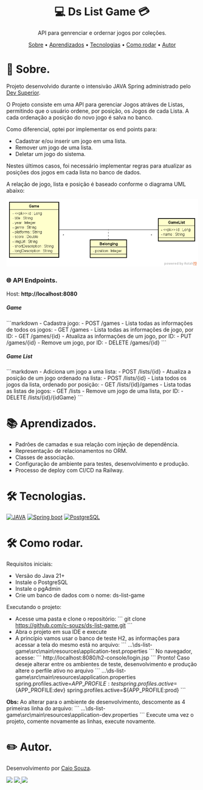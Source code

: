 <div align="center">
  <h1>💻 Ds List Game 💳</h1>
  <p align="center"> API para genrenciar e ordernar jogos por coleções.</p>
 
  [Sobre](#sobre) • 
  [Aprendizados](#aprendizados) • 
  [Tecnologias](#tecnologias) • 
  [Como rodar](#run) • 
  [Autor](#autor)  
</div>

📎 Sobre.
=========

Projeto desenvolvido durante o intensivão JAVA Spring administrado pelo [Dev Superior](https://devsuperior.com.br/).

O Projeto consiste em uma API para gerenciar Jogos atráves de Listas, permitindo que o usuário ordene, por posição, os Jogos de cada Lista. A cada ordenação a posição do novo jogo é salva no banco.

Como diferencial, optei por implementar os end points para:

*   Cadastrar e/ou inserir um jogo em uma lista.
*   Remover um jogo de uma lista.
*   Deletar um jogo do sistema.

Nestes últimos casos, foi necessário implementar regras para atualizar as posições dos jogos em cada lista no banco de dados.

A relação de jogo, lista e posição é baseado conforme o diagrama UML abaixo:

![Diagrama UML Ds list games](https://raw.githubusercontent.com/devsuperior/java-spring-dslist/main/resources/dslist-model.png)

### 🌐 API Endpoints.

Host: **http://localhost:8080**

##### Game

\`\`\`markdown - Cadastra jogo: - POST /games - Lista todas as informações de todos os jogos: - GET /games - Lista todas as informações de jogo, por ID: - GET /games/{id} - Atualiza as informações de um jogo, por ID: - PUT /games/{id} - Remove um jogo, por ID: - DELETE /games/{id} \`\`\`

##### Game List

\`\`\`markdown - Adiciona um jogo a uma lista: - POST /lists/{id} - Atualiza a posição de um jogo ordenado na lista: - POST /lists/{id} - Lista todos os jogos da lista, ordenado por posição: - GET /lists/{id}/games - Lista todas as listas de jogos: - GET /lists - Remove um jogo de uma lista, por ID: - DELETE /lists/{id}/{idGame} \`\`\`

📚 Aprendizados.
================

*   Padrões de camadas e sua relação com injeção de dependência.
*   Representação de relacionamentos no ORM.
*   Classes de associação.
*   Configuração de ambiente para testes, desenvolvimento e produção.
*   Processo de deploy com CI/CD na Railway.

🛠 Tecnologias.
===============

[![JAVA](https://img.shields.io/badge/java-%23ED8B00.svg?style=for-the-badge&logo=openjdk&logoColor=white)](https://www.java.com/pt-BR/) [![Spring boot](https://img.shields.io/badge/spring-%236DB33F.svg?style=for-the-badge&logo=spring&logoColor=white)](https://spring.io/projects/spring-boot) [![PostgreSQL](https://img.shields.io/badge/postgres-%23316192.svg?style=for-the-badge&logo=postgresql&logoColor=white)](https://www.postgresql.org/)

🛠 Como rodar.
==============

Requisitos iniciais:

*   Versão do Java 21+
*   Instale o PostgreSQL
*   Instale o pgAdmin
*   Crie um banco de dados com o nome: ds-list-game

Executando o projeto:

*   Acesse uma pasta e clone o repositório: \`\`\` git clone https://github.com/c-souzs/ds-list-game.git \`\`\`
*   Abra o projeto em sua IDE e execute
*   A princípio vamos usar o banco de teste H2, as informações para acessar a tela do mesmo está no arquivo: \`\`\` ...\\ds-list-game\\src\\main\\resources\\application-test.properties \`\`\` No navegador, acesse: \`\`\` http://localhost:8080/h2-console/login.jsp \`\`\`
Pronto! Caso deseje alterar entre os ambientes de teste, desenvolvimento e produção altere o perfile ativo no arquivo \`\`\` ...\\ds-list-game\\src\\main\\resources\\application.properties spring.profiles.active=${APP\_PROFILE:test} spring.profiles.active=${APP\_PROFILE:dev} spring.profiles.active=${APP\_PROFILE:prod} \`\`\`

**Obs:** Ao alterar para o ambiente de desenvolvimento, descomente as 4 primeiras linha do arquivo: \`\`\` ...\\ds-list-game\\src\\main\\resources\\application-dev.properties \`\`\` Execute uma vez o projeto, comente novamente as linhas, execute novamente.

✏️ Autor.
=========

Desenvolvimento por [Caio Souza](https://github.com/souzzs).

 [![](https://img.shields.io/badge/-LinkedIn-%230077B5?style=for-the-badge&logo=linkedin&logoColor=white)](https://www.linkedin.com/in/souzzs/)
 [![](https://img.shields.io/badge/-Gmail-%23333?style=for-the-badge&logo=gmail&logoColor=white) ](mailto:souzsdev@gmail.com)
 [![](https://img.shields.io/badge/Discord-7289DA?style=for-the-badge&logo=discord&logoColor=white)](https://discord.gg/BsnqGK6e)
